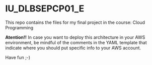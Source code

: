 # IU_DLBSEPCP01_E
This repo contains the files for my final project in the course: Cloud Programming 

**Atention!!**
In case you want to deploy this architecture in your AWS environment, 
be mindful of the comments in the YAML template that indicate where
you should put specific info to your AWS account.

Have fun ;-)

